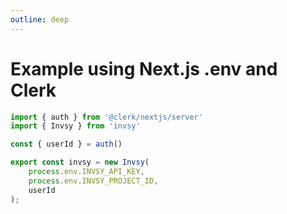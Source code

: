 ```yaml
---
outline: deep
---
```


# Example using Next.js .env and Clerk

```ts
import { auth } from '@clerk/nextjs/server'
import { Invsy } from 'invsy'

const { userId } = auth()

export const invsy = new Invsy(
    process.env.INVSY_API_KEY,
    process.env.INVSY_PROJECT_ID,
    userId
);
```
